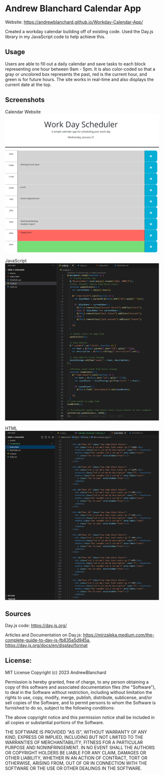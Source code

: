 # Andrew Blanchard Calendar App

Website: https://andrewblanchard.github.io/Workday-Calendar-App/ 

Created a workday calendar building off of existing code. Used the Day.js library in my JavaScript code to help achieve this. 

## Usage
Users are able to fill out a daily calendar and save tasks to each block representing one hour between 9am - 5pm. It is also color-coded so that a gray or uncolored box represents the past, red is the current hour, and green is for future hours. The site works in real-time and also displays the current date at the top. 

## Screenshots 
Calendar Website
<img alt = "Calendar Application" src=https://github.com/AndrewBlanchard/Workday-Calendar-App/blob/master/Assets/Calendar%20App%20Website.png>

JavaScript
<img alt = "JavaScript code" src=https://github.com/AndrewBlanchard/Workday-Calendar-App/blob/master/Assets/Calendar_JavaScript_Code.png>

HTML
<img alt = "HTML code" src=https://github.com/AndrewBlanchard/Workday-Calendar-App/blob/master/Assets/Calendar_HTML%20.png>

## Sources
Day.js code: https://day.js.org/

Articles and Documentation on Day.js: https://mirzaleka.medium.com/the-complete-guide-to-day-js-fb835a5d945a,
https://day.js.org/docs/en/display/format 

## License:
MIT License 
Copyright (c) 2023 AndrewBlanchard

Permission is hereby granted, free of charge, to any person obtaining a copy
of this software and associated documentation files (the "Software"), to deal
in the Software without restriction, including without limitation the rights
to use, copy, modify, merge, publish, distribute, sublicense, and/or sell
copies of the Software, and to permit persons to whom the Software is
furnished to do so, subject to the following conditions:

The above copyright notice and this permission notice shall be included in all
copies or substantial portions of the Software.

THE SOFTWARE IS PROVIDED "AS IS", WITHOUT WARRANTY OF ANY KIND, EXPRESS OR
IMPLIED, INCLUDING BUT NOT LIMITED TO THE WARRANTIES OF MERCHANTABILITY,
FITNESS FOR A PARTICULAR PURPOSE AND NONINFRINGEMENT. IN NO EVENT SHALL THE
AUTHORS OR COPYRIGHT HOLDERS BE LIABLE FOR ANY CLAIM, DAMAGES OR OTHER
LIABILITY, WHETHER IN AN ACTION OF CONTRACT, TORT OR OTHERWISE, ARISING FROM,
OUT OF OR IN CONNECTION WITH THE SOFTWARE OR THE USE OR OTHER DEALINGS IN THE
SOFTWARE.
